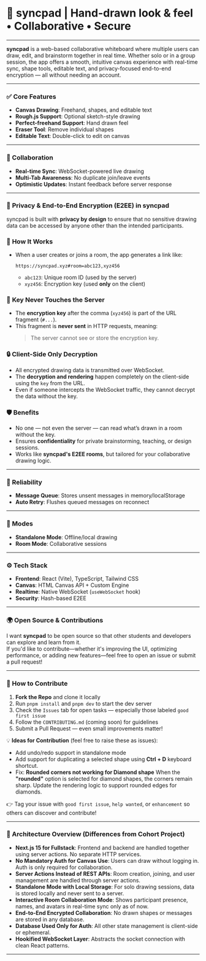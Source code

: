 # 🎨 syncpad | Hand-drawn look & feel • Collaborative • Secure

---

**syncpad** is a web-based collaborative whiteboard where multiple users can draw, edit, and brainstorm together in real time. Whether solo or in a group session, the app offers a smooth, intuitive canvas experience with real-time sync, shape tools, editable text, and privacy-focused end-to-end encryption — all without needing an account.

---

### ✅ Core Features

- **Canvas Drawing**: Freehand, shapes, and editable text
- **Rough.js Support**: Optional sketch-style drawing
- **Perfect-freehand Support**: Hand drawn feel
- **Eraser Tool**: Remove individual shapes
- **Editable Text**: Double-click to edit on canvas

---

### 🔗 Collaboration

- **Real-time Sync**: WebSocket-powered live drawing
- **Multi-Tab Awareness**: No duplicate join/leave events
- **Optimistic Updates**: Instant feedback before server response

---

### 🔐 **Privacy & End-to-End Encryption (E2EE)** in syncpad

syncpad is built with **privacy by design** to ensure that no sensitive drawing data can be accessed by anyone other than the intended participants.

### 🔑 **How It Works**

- When a user creates or joins a room, the app generates a link like:
  ```
  https://syncpad.xyz#room=abc123,xyz456
  ```
  - `abc123`: Unique room ID (used by the server)
  - `xyz456`: Encryption key (used **only** on the client)

### 🧠 **Key Never Touches the Server**

- The **encryption key** after the comma (`xyz456`) is part of the URL fragment (`#...`).
- This fragment is **never sent** in HTTP requests, meaning:
  > The server cannot see or store the encryption key.

### 🔒 **Client-Side Only Decryption**

- All encrypted drawing data is transmitted over WebSocket.
- The **decryption and rendering** happen completely on the client-side using the `key` from the URL.
- Even if someone intercepts the WebSocket traffic, they cannot decrypt the data without the key.

### 🛡️ **Benefits**

- No one — not even the server — can read what’s drawn in a room without the key.
- Ensures **confidentiality** for private brainstorming, teaching, or design sessions.
- Works like **syncpad's E2EE rooms**, but tailored for your collaborative drawing logic.

---

### 🧠 Reliability

- **Message Queue**: Stores unsent messages in memory/localStorage
- **Auto Retry**: Flushes queued messages on reconnect

---

### 🧭 Modes

- **Standalone Mode**: Offline/local drawing
- **Room Mode**: Collaborative sessions

---

### ⚙️ Tech Stack

- **Frontend**: React (Vite), TypeScript, Tailwind CSS
- **Canvas**: HTML Canvas API + Custom Engine
- **Realtime**: Native WebSocket (`useWebSocket` hook)
- **Security**: Hash-based E2EE

---

### 🌍 Open Source & Contributions

I want **syncpad** to be open source so that other students and developers can explore and learn from it.  
If you'd like to contribute—whether it's improving the UI, optimizing performance, or adding new features—feel free to open an issue or submit a pull request!

---

### 🧠 How to Contribute

1. **Fork the Repo** and clone it locally
2. Run `pnpm install` and `pnpm dev` to start the dev server
3. Check the `Issues` tab for open tasks — especially those labeled `good first issue`
4. Follow the `CONTRIBUTING.md` (coming soon) for guidelines
5. Submit a Pull Request — even small improvements matter!

💡 **Ideas for Contribution** (feel free to raise these as issues):

- Add undo/redo support in standalone mode
- Add support for duplicating a selected shape using **Ctrl + D** keyboard shortcut.
- Fix: **Rounded corners not working for Diamond shape**
  When the **"rounded"** option is selected for diamond shapes, the corners remain sharp. Update the rendering logic to support rounded edges for diamonds.

👉 Tag your issue with `good first issue`, `help wanted`, or `enhancement` so others can discover and contribute!

---

### 📄 Architecture Overview (Differences from Cohort Project)

- **Next.js 15 for Fullstack**: Frontend and backend are handled together using server actions. No separate HTTP services.
- **No Mandatory Auth for Canvas Use**: Users can draw without logging in. Auth is only required for collaboration.
- **Server Actions Instead of REST APIs**: Room creation, joining, and user management are handled through server actions.
- **Standalone Mode with Local Storage**: For solo drawing sessions, data is stored locally and never sent to a server.
- **Interactive Room Collaboration Mode**: Shows participant presence, names, and avatars in real-time sync only as of now.
- **End-to-End Encrypted Collaboration**: No drawn shapes or messages are stored in any database.
- **Database Used Only for Auth**: All other state management is client-side or ephemeral.
- **Hookified WebSocket Layer**: Abstracts the socket connection with clean React patterns.

---
